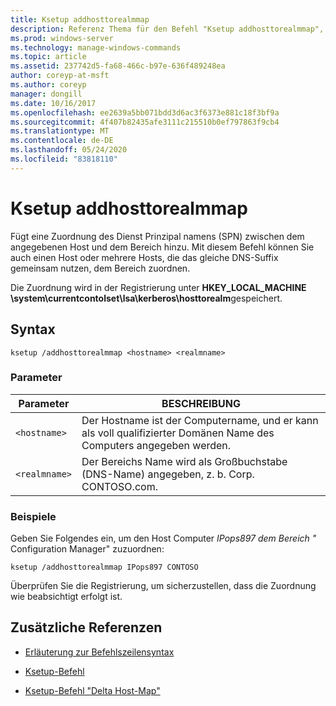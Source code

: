 ```yaml
---
title: Ksetup addhosttorealmmap
description: Referenz Thema für den Befehl "Ksetup addhosttorealmmap", mit dem eine SPN-Zuordnung (Service Principal Name) zwischen dem angegebenen Host und dem Bereich hinzugefügt wird.
ms.prod: windows-server
ms.technology: manage-windows-commands
ms.topic: article
ms.assetid: 237742d5-fa68-466c-b97e-636f489248ea
author: coreyp-at-msft
ms.author: coreyp
manager: dongill
ms.date: 10/16/2017
ms.openlocfilehash: ee2639a5bb071bdd3d6ac3f6373e881c18f3bf9a
ms.sourcegitcommit: 4f407b82435afe3111c215510b0ef797863f9cb4
ms.translationtype: MT
ms.contentlocale: de-DE
ms.lasthandoff: 05/24/2020
ms.locfileid: "83818110"
---
```

# <a name="ksetup-addhosttorealmmap"></a>Ksetup addhosttorealmmap

Fügt eine Zuordnung des Dienst Prinzipal namens (SPN) zwischen dem angegebenen Host und dem Bereich hinzu. Mit diesem Befehl können Sie auch einen Host oder mehrere Hosts, die das gleiche DNS-Suffix gemeinsam nutzen, dem Bereich zuordnen.

Die Zuordnung wird in der Registrierung unter **HKEY_LOCAL_MACHINE \system\currentcontolset\lsa\kerberos\hosttorealm**gespeichert.

## <a name="syntax"></a>Syntax

```
ksetup /addhosttorealmmap <hostname> <realmname>
```

### <a name="parameters"></a>Parameter

| Parameter | BESCHREIBUNG |
| --------- |------------ |
| `<hostname>` | Der Hostname ist der Computername, und er kann als voll qualifizierter Domänen Name des Computers angegeben werden. |
| `<realmname>` | Der Bereichs Name wird als Großbuchstabe (DNS-Name) angegeben, z. b. Corp. CONTOSO.com. |

### <a name="examples"></a>Beispiele

Geben Sie Folgendes ein, um den Host Computer *IPops897* *dem Bereich "* Configuration Manager" zuzuordnen:

```
ksetup /addhosttorealmmap IPops897 CONTOSO
```

Überprüfen Sie die Registrierung, um sicherzustellen, dass die Zuordnung wie beabsichtigt erfolgt ist.

## <a name="additional-references"></a>Zusätzliche Referenzen

- [Erläuterung zur Befehlszeilensyntax](command-line-syntax-key.md)

- [Ksetup-Befehl](ksetup.md)

- [Ksetup-Befehl "Delta Host-Map"](ksetup-delhosttorealmmap.md)
